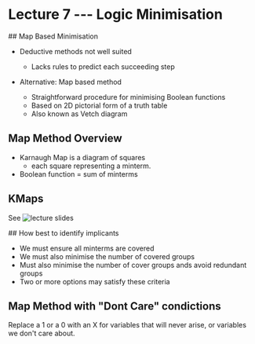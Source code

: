 # Lecture 7 --- Logic Minimisation

## Map Based Minimisation

- Deductive methods not well suited
  - Lacks rules to predict each succeeding step

- Alternative: Map based method
  - Straightforward procedure for minimising Boolean functions
  - Based on 2D pictorial form of a truth table
  - Also known as Vetch diagram

## Map Method Overview

- Karnaugh Map is a diagram of squares 
  - each square representing a minterm. 
- Boolean function = sum of minterms

## KMaps

See ![lecture slides](https://learn-eu-central-1-prod-fleet01-xythos.content.blackboardcdn.com/5d1b15b77a8ac/18606116?X-Blackboard-Expiration=1665068400000&X-Blackboard-Signature=kkTCodFI%2Ft05cD%2Fn5bx8bW3TnnPdQmv%2FiohumQVBOY8%3D&X-Blackboard-Client-Id=301835&response-cache-control=private%2C%20max-age%3D21600&response-content-disposition=inline%3B%20filename%2A%3DUTF-8%27%27Logic_Design-II.pdf&response-content-type=application%2Fpdf&X-Amz-Security-Token=IQoJb3JpZ2luX2VjEDIaDGV1LWNlbnRyYWwtMSJIMEYCIQCE2g0iRS0yXfEIfHB9bpklMTbHJO2btlKa%2FWjh9WiCuAIhAMy%2BN7SrHh0xpzlxbuKHSLK1OkeR%2FzS8JmwCc538%2BWsMKt8ECOv%2F%2F%2F%2F%2F%2F%2F%2F%2F%2FwEQAhoMNjM1NTY3OTI0MTgzIgzvUKojoy2oUiiOt9kqswTLSDG1XPcJv2FGeQkv4pl6sSSbTuprJ4%2B3LVjej%2Bg0Li0H707Z1ohvPsxs6sMWvyMLG%2Fdr6fSUknHQk9zZf0UWEUOO0bc8qXkTJGZD2Ge%2FaOxoOuvntkyMulX1eSrc8%2FpzfU0n%2BM6cd3jyHwdBg%2B4Y4j2ubpxs4p3xfLR2djB1jmz5bKdYOcP%2Bf3mwgT7iK%2BI2qchQGWDWZ%2F%2FL094v4o88CzYkmqpTlBKrB6VnH%2BRthbHgN8OqZMRr8FBNCUpCT3FmLHvIJBwYPKwaZVvQjF4mSf6OEe5PtTDnhPxzrvCZMxRGqOanmGgbSEzyj3tCVKaLuUi9P3v7kQ%2Bfvij3bmJCjcLKbEKJ9Gw5o0q9tg22PwxTC5hVOd7oSiZFT3zMyMICzHS0ORYBhFSLklBKjrrUQbtupeix94iNSSijdcJ6QSSbSPhTWxMkpHZiwulzmDa3wDJ55ZP9w7itGaJFVWFYc0mN%2BOk0ze3stUxKVhXMmE0ThDENyXAmDH2Ge1yovtKE13A7Ry0xBoJR%2BynwcVsqPuOJ5cl0garCvFZ%2B5zmz1skgUiUHbB8z9EI4vwmkISerrApMY6YqGL4nbFknlpaW5w7R1B5oTbBWjTozekR4rZf1rHx6dtPN9VCo1MW4eTk6cLja3Z6xYn%2FpPPPC1ONbEcCapIYpCEc4zVfm4mn95LK9rnUbdUFflvD%2BHAoR85HQSUnUa38FlxVCVvrDqM0H5f1f3HS5emFGYTVhGrHU0kHLZDCf1%2FqZBjqoAXXS5lHauViXkAqtQajhvZwk9WwpoJcgLLekL%2BzU7%2FkldkBr1ifcfzcaMI8JelnrS6mbdwPdNK1i7c%2BD5Ww8nWv1lj%2BthkUEjmmTlPAZM80kS1SvzhoxsEDJuV5tmhRslz%2Bj2eSmYNQPr7cgqrgv6z9NQsAGC1nshZ3VSVz6bQ%2Fb%2BgUkbbM%2FxOTVFpu9fVN%2BsCx6acDF5opeqX6X%2FL6J4d9QAXv%2BtULIwg%3D%3D&X-Amz-Algorithm=AWS4-HMAC-SHA256&X-Amz-Date=20221006T090000Z&X-Amz-SignedHeaders=host&X-Amz-Expires=21600&X-Amz-Credential=ASIAZH6WM4PL4I7M3M7R%2F20221006%2Feu-central-1%2Fs3%2Faws4_request&X-Amz-Signature=45ea5dc7898acc114735e5152204c34d352f7316e11ecf17e892af90181520ab)


## How best to identify implicants

- We must ensure all minterms are covered
- We must also minimise the number of covered groups
- Must also minimise the number of cover groups ands avoid redundant groups
- Two or more options may satisfy these criteria

## Map Method with "Dont Care" condictions

Replace a 1 or a 0 with an X for variables that will never arise, or
variables we don't care about. 
